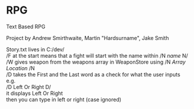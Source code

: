 # RPG
Text Based RPG

Project by Andrew Smirthwaite, Martin "Hardsurname", Jake Smith


Story.txt lives in C:/dev/ <br/>
/F at the start means that a fight will start with the name within /N *name* N/ <br/>
/W gives weapon from the weapons array in WeaponStore using /N *Array Location* /N <br/>
/D takes the First and the Last word as a check for what the user inputs <br/>
e.g. <br/>
/D Left Or Right D/ <br/>
it displays Left Or Right <br/>
then you can type in left or right (case ignored)<br/>
